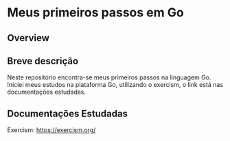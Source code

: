 # Meus primeiros passos em Go
## Overview

## Breve descrição

Neste repositório encontra-se meus primeiros passos na linguagem Go.
Iniciei meus estudos na plataforma Go, utilizando o exercism, o link está nas documentações estudadas.

## Documentações Estudadas

Exercism: https://exercism.org/
